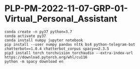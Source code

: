# PLP-PM-2022-11-07-GRP-01-Virtual_Personal_Assistant

```console
conda create -n py37 python=3.7
conda activate py37
conda install numpy jupyter notebook
pip install --user numpy pandas nltk bs4 python-telegram-bot chatterbot==1.0.4 chatterbot_corpus spacy==2.3.5
pip3 install torch torchvision torchaudio --extra-index-url https://download.pytorch.org/whl/cu116
python -m spacy download en
```